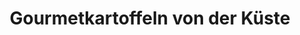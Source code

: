 ---
title: "Gourmetkartoffeln von der Küste"
url: /brunsbuettel/gourmetkartoffeln-von-der-kueste/
shop: Hofladen
---